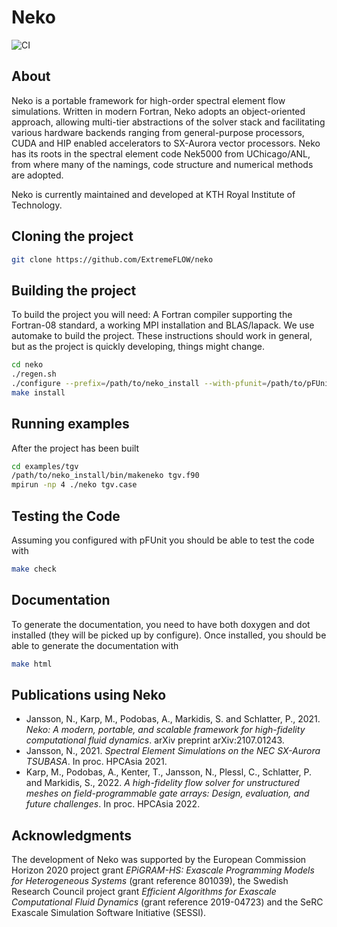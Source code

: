 # Neko
![CI](https://github.com/ExtremeFLOW/neko/workflows/CI/badge.svg)
## About
Neko is a portable framework for high-order spectral element flow simulations. Written in modern Fortran, Neko adopts an object-oriented approach, allowing multi-tier abstractions of the solver stack and facilitating various hardware backends ranging from general-purpose processors, CUDA and HIP enabled accelerators to SX-Aurora vector processors. Neko has its roots in the spectral element code Nek5000 from UChicago/ANL, from where many of the namings, code structure and numerical methods are adopted.

Neko is currently maintained and developed at KTH Royal Institute of Technology.

## Cloning the project

```bash
git clone https://github.com/ExtremeFLOW/neko
```

## Building the project
To build the project you will need: A Fortran compiler supporting the Fortran-08 standard, a working MPI installation and BLAS/lapack.
We use automake to build the project. These instructions should work in general, but as the project is quickly developing, things might change.

```bash
cd neko
./regen.sh
./configure --prefix=/path/to/neko_install --with-pfunit=/path/to/pFUnit/installed/PFUNIT-VERSION
make install
```
## Running examples
After the project has been built

```bash
cd examples/tgv
/path/to/neko_install/bin/makeneko tgv.f90
mpirun -np 4 ./neko tgv.case
```

## Testing the Code
Assuming you configured with pFUnit you should be able to test the code with
```bash
make check
```

## Documentation
To generate the documentation, you need to have both doxygen and dot installed (they will be picked up by configure). Once installed, you should be able to generate the documentation with
```bash
make html
```
## Publications using Neko
* Jansson, N., Karp, M., Podobas, A., Markidis, S. and Schlatter, P., 2021. *Neko: A modern, portable, and scalable framework for high-fidelity computational fluid dynamics*. arXiv preprint arXiv:2107.01243.
* Jansson, N., 2021. *Spectral Element Simulations on the NEC SX-Aurora TSUBASA*. In proc. HPCAsia 2021.
* Karp, M., Podobas, A., Kenter, T., Jansson, N., Plessl, C., Schlatter, P. and Markidis, S., 2022. *A high-fidelity flow solver for unstructured meshes on field-programmable gate arrays: Design, evaluation, and future challenges*. In proc. HPCAsia 2022.


## Acknowledgments
The development of Neko was supported by the European Commission Horizon 2020 project grant *EPiGRAM-HS: Exascale Programming Models for Heterogeneous Systems* (grant reference 801039), the Swedish Research Council project grant *Efficient Algorithms for Exascale Computational Fluid Dynamics* (grant reference 2019-04723) and the SeRC Exascale Simulation Software Initiative (SESSI).
